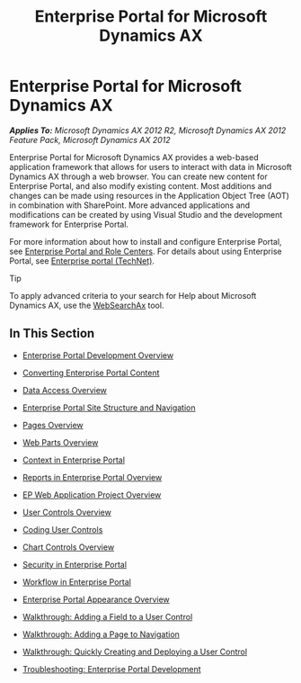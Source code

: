 ﻿---
title: Enterprise Portal for Microsoft Dynamics AX
TOCTitle: Enterprise Portal
ms:assetid: aec18c10-d8be-4177-86f7-a74e9853d76c
ms:mtpsurl: https://msdn.microsoft.com/en-us/library/Aa855178(v=AX.60)
ms:contentKeyID: 35245618
ms.date: 04/30/2013
mtps_version: v=AX.60
---

# Enterprise Portal for Microsoft Dynamics AX 


_**Applies To:** Microsoft Dynamics AX 2012 R2, Microsoft Dynamics AX 2012 Feature Pack, Microsoft Dynamics AX 2012_

Enterprise Portal for Microsoft Dynamics AX provides a web-based application framework that allows for users to interact with data in Microsoft Dynamics AX through a web browser. You can create new content for Enterprise Portal, and also modify existing content. Most additions and changes can be made using resources in the Application Object Tree (AOT) in combination with SharePoint. More advanced applications and modifications can be created by using Visual Studio and the development framework for Enterprise Portal.

For more information about how to install and configure Enterprise Portal, see [Enterprise Portal and Role Centers](https://msdn.microsoft.com/en-us/library/gg751374\(v=ax.60\)). For details about using Enterprise Portal, see [Enterprise portal (TechNet)](https://msdn.microsoft.com/en-us/library/hh272853\(v=ax.60\)).


> [!TIP]
> <P>To apply advanced criteria to your search for Help about Microsoft Dynamics AX, use the <A href="http://go.microsoft.com/fwlink/?linkid=247587%26xver=ax060">WebSearchAx</A> tool.</P>



## In This Section

  - [Enterprise Portal Development Overview](enterprise-portal-development-overview.md)  

  - [Converting Enterprise Portal Content](converting-enterprise-portal-content.md)  

  - [Data Access Overview](data-access-overview.md)  

  - [Enterprise Portal Site Structure and Navigation](enterprise-portal-site-structure-and-navigation.md)  

  - [Pages Overview](pages-overview.md)  

  - [Web Parts Overview](web-parts-overview.md)  

  - [Context in Enterprise Portal](context-in-enterprise-portal.md)  

  - [Reports in Enterprise Portal Overview](reports-in-enterprise-portal-overview.md)  

  - [EP Web Application Project Overview](ep-web-application-project-overview.md)  

  - [User Controls Overview](user-controls-overview.md)  

  - [Coding User Controls](coding-user-controls.md)  

  - [Chart Controls Overview](chart-controls-overview.md)  

  - [Security in Enterprise Portal](security-in-enterprise-portal.md)  

  - [Workflow in Enterprise Portal](workflow-in-enterprise-portal.md)  

  - [Enterprise Portal Appearance Overview](enterprise-portal-appearance-overview.md)  

  - [Walkthrough: Adding a Field to a User Control](walkthrough-adding-a-field-to-a-user-control.md)  

  - [Walkthrough: Adding a Page to Navigation](walkthrough-adding-a-page-to-navigation.md)  

  - [Walkthrough: Quickly Creating and Deploying a User Control](walkthrough-quickly-creating-and-deploying-a-user-control.md)  

  - [Troubleshooting: Enterprise Portal Development](troubleshooting-enterprise-portal-development.md)

